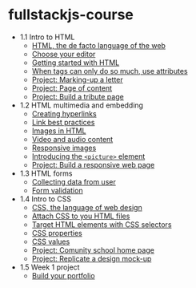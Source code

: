 # fullstackjs-course

* 1.1 Intro to HTML
  * [HTML, the de facto language of the web](1_1_Intro_to_HTML/1-HTML,_the_de_facto_language_of_the_web.md)
  * [Choose your editor](1_1_Intro_to_HTML/2-Choose_your_editor.md)
  * [Getting started with HTML](1_1_Intro_to_HTML/3-Create_HTML_elements_with_tags.md)
  * [When tags can only do so much, use attributes](1_1_Intro_to_HTML/4-When_tags_can_only_do_so_much,_use_Attributes.md)
  * [Project: Marking-up a letter](1_1_Intro_to_HTML/marking_letter.md)
  * [Project: Page of content](1_1_Intro_to_HTML/page_of_content.md)
  * [Project: Build a tribute page](1_1_Intro_to_HTML/tribute_page.md)
* 1.2 HTML multimedia and embedding
  * [Creating hyperlinks](1_2_HTML_multimedia_and_embedding/1_creating_hyperlinks.md)
  * [Link best practices](1_2_HTML_multimedia_and_embedding/2_link_best_practices.md)
  * [Images in HTML](1_2_HTML_multimedia_and_embedding/3_images_in_html.md)
  * [Video and audio content](1_2_HTML_multimedia_and_embedding/4_video_audio.md)
  * [Responsive images](1_2_HTML_multimedia_and_embedding/5_responsive_images.md)
  * [Introducing the `<picture>` element](1_2_HTML_multimedia_and_embedding/6_responsive_images_picture_elt.md)
  * [Project: Build a responsive web page](1_2_HTML_multimedia_and_embedding/Assessment/instructions.md)
* 1.3 HTML forms
  * [Collecting data from user](1_3_HTML_forms/1-Collecting_data_from_user.md)
  * [Form validation](1_3_HTML_forms/2-Form_validation.md)
* 1.4 Intro to CSS
  * [CSS, the language of web design](1_4_Intro_to_CSS/1-CSS,_the_language_of_web_design.md)
  * [Attach CSS to you HTML files](1_4_Intro_to_CSS/2-Attach_CSS_to_you_HTML_files.md)
  * [Target HTML elements with CSS selectors](1_4_Intro_to_CSS/3-Target_HTML_elements_with_CSS_selectors.md)
  * [CSS properties](1_4_Intro_to_CSS/4-CSS_properties.md)
  * [CSS values](1_4_Intro_to_CSS/5-CSS_values.md)
  * [Project: Comunity school home page](1_4_Intro_to_CSS/community_college.md)
  * [Project: Replicate a design mock-up](1_4_Intro_to_CSS/mockup_to_html.md)
* 1.5 Week 1 project
  * [Build your portfolio](week1_project_built_your_portfolio/instructions.md)
